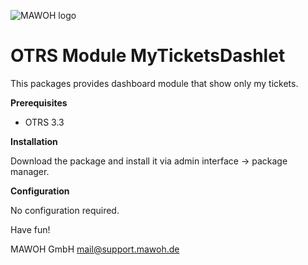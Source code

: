 ![MAWOH logo](http://www.mawoh.de/wp-content/themes/xtreme-minimalist/images/mawohheader.png)

OTRS Module MyTicketsDashlet
============================

This packages provides dashboard module that show only my tickets.

**Prerequisites**

- OTRS 3.3

**Installation**

Download the package and install it via admin interface -> package manager.

**Configuration**

No configuration required.

Have fun!

MAWOH GmbH
mail@support.mawoh.de


